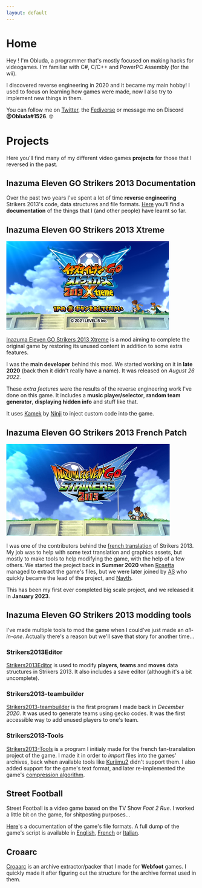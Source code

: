 ```yaml
---
layout: default
---
```


# Home

Hey ! I'm Obluda, a programmer that's mostly focused on making hacks for videogames. I'm familiar with C#, C/C++ and PowerPC Assembly (for the wii).

I discovered reverse engineering in 2020 and it became my main hobby! I used to focus on learning how games were made, now I also try to implement new things in them.

You can follow me on [Twitter](https://www.twitter.com/obluda3), the [Fediverse](https://wetdry.world/@obluda) or message me on Discord **@Obluda#1526**. 🤓 
 
# Projects

Here you'll find many of my different video games **projects** for those that I reversed in the past.

## Inazuma Eleven GO Strikers 2013 Documentation

Over the past two years I've spent a lot of time **reverse engineering** Strikers 2013's code, data structures and file formats. 
[Here](/strikers) you'll find a **documentation** of the things that I (and other people) have learnt so far.

## Inazuma Eleven GO Strikers 2013 Xtreme

![Screenshot of Xtreme13's titlescreen](/resources/xtreme_titlescreen.png)

[Inazuma Eleven GO Strikers 2013 Xtreme](https://www.xtreme13.com/) is a mod aiming to complete the original game by restoring its unused content in addition to some extra features. 

I was the **main developer** behind this mod. We started working on it in **late 2020** (back then it didn't really have a name). It was released on *August 26 2022*.

These *extra features* were the results of the reverse engineering work I've done on this game. It includes a **music player/selector**, **random team generator**, **displaying hidden info** and stuff like that.

It uses [Kamek](https://github.com/Treeki/Kamek) by [Ninji](https://twitter.com/_ninji) to inject custom code into the game.

## Inazuma Eleven GO Strikers 2013 French Patch

![Screenshot of a translated menu in Strikers 2013](/resources/strikersfr.png)

I was one of the contributors behind the [french translation](/copa_project) of Strikers 2013. My job was to help with some text translation and graphics assets, but mostly to make tools to help modifying the game, with the help of a few others. We started the project back in **Summer 2020** when [Rosetta](https://twitter.com/rosetta_galaxy) managed to extract the game's files, but we were later joined by [AS](https://twitter.com/sltcas) who quickly became the lead of the project, and [Nayth](https://twitter.com/637nayth). 

This has been my first ever completed big scale project, and we released it in **January 2023**.

## Inazuma Eleven GO Strikers 2013 modding tools

I've made multiple tools to mod the game when I could've just made an *all-in-one*. Actually there's a reason but we'll save that story for another time...

### Strikers2013Editor

[Strikers2013Editor](https://github.com/obluda3/Strikers2013Editor) is used to modify **players**, **teams** and **moves** data structures in Strikers 2013. It also includes a save editor (although it's a bit uncomplete).

### Strikers2013-teambuilder

[Strikers2013-teambuilder](https://github.com/obluda3/strikers2013-teambuilder) is the first program I made back in *December 2020*. It was used to generate teams using gecko codes. It was the first accessible way to add unused players to one's team.

### Strikers2013-Tools

[Strikers2013-Tools](https://github.com/obluda3/strikers2013-tools) is a program I initialy made for the french fan-translation project of the game. I made it in order to *import* files into the games' archives, back when available tools like [Kuriimu2](https://github.com/FanTranslatorsInternational/Kuriimu2) didn't support them. I also added support for the game's text format, and later re-implemented the game's [compression algorithm]().

## Street Football

Street Football is a video game based on the TV Show *Foot 2 Rue*. I worked a little bit on the game, for shitposting purposes...

[Here](/f2r.md)'s a documentation of the game's file formats. A full dump of the game's script is available in [English](/resources/f2r_eng.txt), [French](/resources/f2r_fr.txt) or [Italian](/resources/f2r_it.txt).

## Croaarc

[Croaarc](https://github.com/obluda3/Croaarc) is an archive extractor/packer that I made for **Webfoot** games. 
I quickly made it after figuring out the structure for the archive format used in them.
